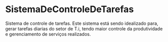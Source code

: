 # SistemaDeControleDeTarefas
Sistema de controle de tarefas.
Este sistema está sendo idealizado para, gerar tarefas diarias do setor de T.i,
tendo maior controle da produtividade e gerenciamento de serviços realizados.

